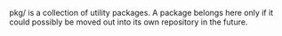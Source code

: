 pkg/ is a collection of utility packages.
A package belongs here only if it could possibly be moved out into its own repository in the future.
